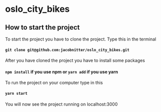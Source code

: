 # oslo_city_bikes

## How to start the project

To start the project you have to clone the project. Type this in the terminal

#### `git clone git@github.com:jacobnitter/oslo_city_bikes.git` 

After you have cloned the project you have to install some packages

#### `npm install` if you use npm or `yarn add` if you use yarn

To run the project on your computer type in this

#### `yarn start`

You will now see the project running on localhost:3000
